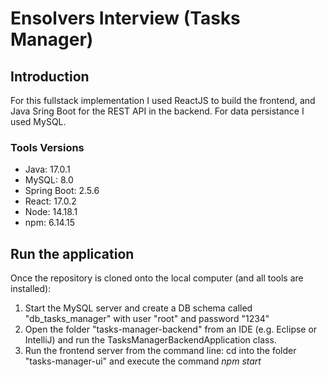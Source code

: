 # Ensolvers Interview (Tasks Manager)

## Introduction
For this fullstack implementation I used ReactJS to build the frontend, and Java Sring Boot for the REST API in the backend. For data persistance I used MySQL.

### Tools Versions
* Java: 17.0.1 
* MySQL: 8.0
* Spring Boot: 2.5.6
* React: 17.0.2
* Node: 14.18.1
* npm: 6.14.15

## Run the application
Once the repository is cloned onto the local computer (and all tools are installed):
1. Start the MySQL server and create a DB schema called "db_tasks_manager" with user "root" and password "1234"
2. Open the folder "tasks-manager-backend" from an IDE (e.g. Eclipse or IntelliJ) and run the TasksManagerBackendApplication class.
3. Run the frontend server from the command line: cd into the folder "tasks-manager-ui" and execute the command *npm start*
